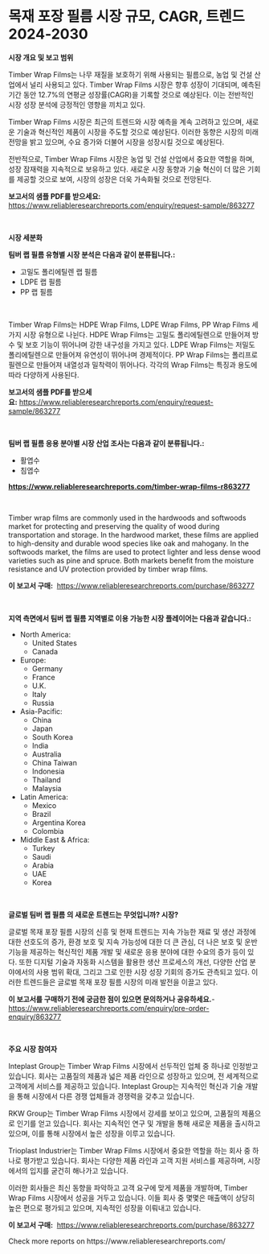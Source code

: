 <p><h1>목재 포장 필름 시장 규모, CAGR, 트렌드 2024-2030</h1></p><p><strong>시장 개요 및 보고 범위</strong></p>
<p><p>Timber Wrap Films는 나무 재질을 보호하기 위해 사용되는 필름으로, 농업 및 건설 산업에서 널리 사용되고 있다. Timber Wrap Films 시장은 향후 성장이 기대되며, 예측된 기간 동안 12.7%의 연평균 성장률(CAGR)을 기록할 것으로 예상된다. 이는 전반적인 시장 성장 분석에 긍정적인 영향을 끼치고 있다. </p><p>Timber Wrap Films 시장은 최근의 트렌드와 시장 예측을 계속 고려하고 있으며, 새로운 기술과 혁신적인 제품이 시장을 주도할 것으로 예상된다. 이러한 동향은 시장의 미래 전망을 밝고 있으며, 수요 증가와 더불어 시장을 성장시킬 것으로 예상된다.</p><p>전반적으로, Timber Wrap Films 시장은 농업 및 건설 산업에서 중요한 역할을 하며, 성장 잠재력을 지속적으로 보유하고 있다. 새로운 시장 동향과 기술 혁신이 더 많은 기회를 제공할 것으로 보여, 시장의 성장은 더욱 가속화될 것으로 전망된다.</p></p>
<p><strong>보고서의 샘플 PDF를 받으세요:</strong> <a href="https://www.reliableresearchreports.com/enquiry/request-sample/863277">https://www.reliableresearchreports.com/enquiry/request-sample/863277</a></p>
<p>&nbsp;</p>
<p><strong>시장 세분화</strong></p>
<p><strong>팀버 랩 필름 유형별 시장 분석은 다음과 같이 분류됩니다.:</strong></p>
<p><ul><li>고밀도 폴리에틸렌 랩 필름</li><li>LDPE 랩 필름</li><li>PP 랩 필름</li></ul></p>
<p>&nbsp;</p>
<p><p>Timber Wrap Films는 HDPE Wrap Films, LDPE Wrap Films, PP Wrap Films 세 가지 시장 유형으로 나뉜다. HDPE Wrap Films는 고밀도 폴리에틸렌으로 만들어져 방수 및 보호 기능이 뛰어나며 강한 내구성을 가지고 있다. LDPE Wrap Films는 저밀도 폴리에틸렌으로 만들어져 유연성이 뛰어나며 경제적이다. PP Wrap Films는 폴리프로필렌으로 만들어져 내열성과 밀착력이 뛰어나다. 각각의 Wrap Films는 특징과 용도에 따라 다양하게 사용된다.</p></p>
<p><strong>보고서의 샘플 PDF를 받으세요:</strong>&nbsp;<a href="https://www.reliableresearchreports.com/enquiry/request-sample/863277">https://www.reliableresearchreports.com/enquiry/request-sample/863277</a></p>
<p>&nbsp;</p>
<p><strong> 팀버 랩 필름 응용 분야별 시장 산업 조사는 다음과 같이 분류됩니다.:</strong></p>
<p><ul><li>활엽수</li><li>침엽수</li></ul></p>
<p><strong><a href="https://www.reliableresearchreports.com/timber-wrap-films-r863277">https://www.reliableresearchreports.com/timber-wrap-films-r863277</a></strong></p>
<p>&nbsp;</p>
<p><p>Timber wrap films are commonly used in the hardwoods and softwoods market for protecting and preserving the quality of wood during transportation and storage. In the hardwood market, these films are applied to high-density and durable wood species like oak and mahogany. In the softwoods market, the films are used to protect lighter and less dense wood varieties such as pine and spruce. Both markets benefit from the moisture resistance and UV protection provided by timber wrap films.</p></p>
<p><strong>이 보고서 구매:</strong>&nbsp; <a href="https://www.reliableresearchreports.com/purchase/863277">https://www.reliableresearchreports.com/purchase/863277</a></p>
<p>&nbsp;</p>
<p><strong>지역 측면에서 팀버 랩 필름 지역별로 이용 가능한 시장 플레이어는 다음과 같습니다.:</strong></p>
<p><ul>
    <li>
        North America:
        <ul>
            <li>United States</li>
            <li>Canada</li>
        </ul>
    </li>
    <li>
        Europe:
        <ul>
            <li>Germany</li>
            <li>France</li>
            <li>U.K.</li>
            <li>Italy</li>
            <li>Russia</li>
        </ul>
    </li>
    <li>
        Asia-Pacific:
        <ul>
            <li>China</li>
            <li>Japan</li>
            <li>South Korea</li>
            <li>India</li>
            <li>Australia</li>
            <li>China Taiwan</li>
            <li>Indonesia</li>
            <li>Thailand</li>
            <li>Malaysia</li>
        </ul>
    </li>
    <li>
        Latin America:
        <ul>
            <li>Mexico</li>
            <li>Brazil</li>
            <li>Argentina Korea</li>
            <li>Colombia</li>
        </ul>
    </li>
    <li>
        Middle East & Africa:
        <ul>
            <li>Turkey</li>
            <li>Saudi</li>
            <li>Arabia</li>
            <li>UAE</li>
            <li>Korea</li>
        </ul>
    </li>
    </ul></p>
<p>&nbsp;</p>
<p><strong>글로벌 팀버 랩 필름 의 새로운 트렌드는 무엇입니까? 시장?</strong></p>
<p><p>글로벌 목재 포장 필름 시장의 신흥 및 현재 트렌드는 지속 가능한 재료 및 생산 과정에 대한 선호도의 증가, 환경 보호 및 지속 가능성에 대한 더 큰 관심, 더 나은 보호 및 운반 기능을 제공하는 혁신적인 제품 개발 및 새로운 응용 분야에 대한 수요의 증가 등이 있다. 또한 디지털 기술과 자동화 시스템을 활용한 생산 프로세스의 개선, 다양한 산업 분야에서의 사용 범위 확대, 그리고 그로 인한 시장 성장 기회의 증가도 관측되고 있다. 이러한 트렌드들은 글로벌 목재 포장 필름 시장의 미래 발전을 이끌고 있다.</p></p>
<p><strong>이 보고서를 구매하기 전에 궁금한 점이 있으면 문의하거나 공유하세요.</strong>- <a href="https://www.reliableresearchreports.com/enquiry/pre-order-enquiry/863277">https://www.reliableresearchreports.com/enquiry/pre-order-enquiry/863277</a></p>
<p>&nbsp;</p>
<p><strong>주요 시장 참여자</strong></p>
<p><p>Inteplast Group는 Timber Wrap Films 시장에서 선두적인 업체 중 하나로 인정받고 있습니다. 회사는 고품질의 제품과 넓은 제품 라인으로 성장하고 있으며, 전 세계적으로 고객에게 서비스를 제공하고 있습니다. Inteplast Group는 지속적인 혁신과 기술 개발을 통해 시장에서 다른 경쟁 업체들과 경쟁력을 갖추고 있습니다.</p><p>RKW Group는 Timber Wrap Films 시장에서 강세를 보이고 있으며, 고품질의 제품으로 인기를 얻고 있습니다. 회사는 지속적인 연구 및 개발을 통해 새로운 제품을 출시하고 있으며, 이를 통해 시장에서 높은 성장을 이루고 있습니다.</p><p>Trioplast Industrier는 Timber Wrap Films 시장에서 중요한 역할을 하는 회사 중 하나로 평가받고 있습니다. 회사는 다양한 제품 라인과 고객 지원 서비스를 제공하며, 시장에서의 입지를 굳건히 해나가고 있습니다.</p><p>이러한 회사들은 최신 동향을 파악하고 고객 요구에 맞게 제품을 개발하며, Timber Wrap Films 시장에서 성공을 거두고 있습니다. 이들 회사 중 몇몇은 매출액이 상당히 높은 편으로 평가되고 있으며, 지속적인 성장을 이뤄내고 있습니다.</p></p>
<p><strong>이 보고서 구매:</strong>&nbsp;&nbsp;<a href="https://www.reliableresearchreports.com/purchase/863277">https://www.reliableresearchreports.com/purchase/863277</a></p>
<p>Check more reports on https://www.reliableresearchreports.com/</p>